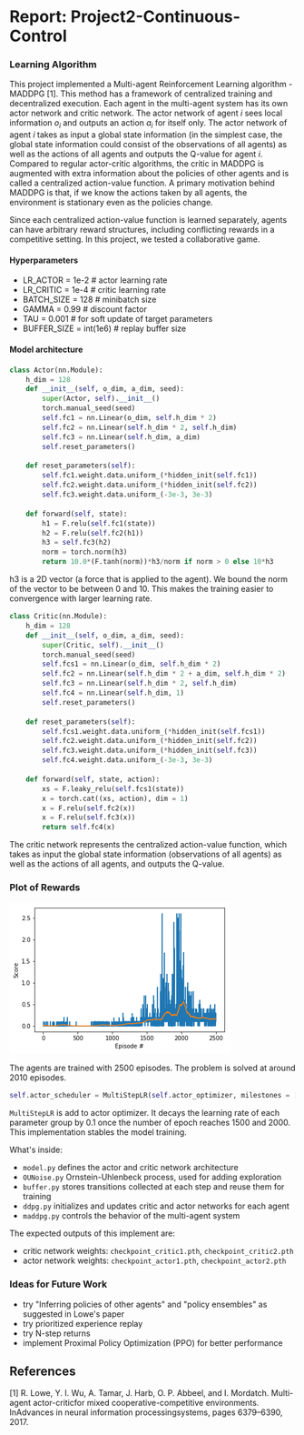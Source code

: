 # Report: Project2-Continuous-Control

### Learning Algorithm

This project implemented a Multi-agent Reinforcement Learning algorithm - MADDPG [1]. This method has a framework of centralized training and decentralized execution. Each agent in the multi-agent system has its own actor network and critic network. The actor network of agent $i$ sees local information $o_i$ and outputs an action $a_i$ for itself only. The actor network of agent $i$ takes as input a global state information (in the simplest case, the global state information could consist of the observations of all agents) as well as the actions of all agents and outputs the Q-value for agent $i$.  Compared to regular actor-critic algorithms, the critic in MADDPG is augmented with extra information about the policies of other agents and is called a centralized action-value function. A primary motivation behind MADDPG is that, if we know the actions taken by all agents, the environment is stationary even as the policies change.

Since each centralized action-value function is learned separately, agents can have arbitrary reward structures, including conflicting rewards in a competitive setting. In this project, we tested a collaborative game.

#### Hyperparameters
- LR_ACTOR = 1e-2         # actor learning rate
- LR_CRITIC = 1e-4        # critic learning rate
- BATCH_SIZE = 128        # minibatch size
- GAMMA = 0.99            # discount factor
- TAU = 0.001             # for soft update of target parameters
- BUFFER_SIZE = int(1e6)  # replay buffer size

#### Model architecture
```Python
class Actor(nn.Module):
    h_dim = 128
    def __init__(self, o_dim, a_dim, seed):
        super(Actor, self).__init__()
        torch.manual_seed(seed)
        self.fc1 = nn.Linear(o_dim, self.h_dim * 2)
        self.fc2 = nn.Linear(self.h_dim * 2, self.h_dim)
        self.fc3 = nn.Linear(self.h_dim, a_dim)
        self.reset_parameters()

    def reset_parameters(self):
        self.fc1.weight.data.uniform_(*hidden_init(self.fc1))
        self.fc2.weight.data.uniform_(*hidden_init(self.fc2))
        self.fc3.weight.data.uniform_(-3e-3, 3e-3)

    def forward(self, state):
        h1 = F.relu(self.fc1(state))
        h2 = F.relu(self.fc2(h1))
        h3 = self.fc3(h2)
        norm = torch.norm(h3)
        return 10.0*(F.tanh(norm))*h3/norm if norm > 0 else 10*h3
```
h3 is a 2D vector (a force that is applied to the agent). We bound the norm of the vector to be between 0 and 10. This makes the training easier to convergence with larger learning rate.

```Python
class Critic(nn.Module):
    h_dim = 128
    def __init__(self, o_dim, a_dim, seed):
        super(Critic, self).__init__()
        torch.manual_seed(seed)
        self.fcs1 = nn.Linear(o_dim, self.h_dim * 2)
        self.fc2 = nn.Linear(self.h_dim * 2 + a_dim, self.h_dim * 2)
        self.fc3 = nn.Linear(self.h_dim * 2, self.h_dim)
        self.fc4 = nn.Linear(self.h_dim, 1)
        self.reset_parameters()

    def reset_parameters(self):
        self.fcs1.weight.data.uniform_(*hidden_init(self.fcs1))
        self.fc2.weight.data.uniform_(*hidden_init(self.fc2))
        self.fc3.weight.data.uniform_(*hidden_init(self.fc3))
        self.fc4.weight.data.uniform_(-3e-3, 3e-3)

    def forward(self, state, action):
        xs = F.leaky_relu(self.fcs1(state))
        x = torch.cat((xs, action), dim = 1)
        x = F.relu(self.fc2(x))
        x = F.relu(self.fc3(x))
        return self.fc4(x)
```
The critic network represents the centralized action-value function, which takes as input the global state information (observations of all agents) as well as the actions of all agents, and outputs the Q-value.

### Plot of Rewards
![Image description](rewards.png)

The agents are trained with 2500 episodes. The problem is solved at around 2010 episodes. 

```Python
self.actor_scheduler = MultiStepLR(self.actor_optimizer, milestones = [1500, 2000], gamma = 0.1)
```
`MultiStepLR` is add to actor optimizer. It decays the learning rate of each parameter group by 0.1 once the number of epoch reaches 1500 and 2000. This implementation stables the model training.


What's inside:
- `model.py` defines the actor and critic network architecture
- `OUNoise.py` Ornstein-Uhlenbeck process, used for adding exploration
- `buffer.py` stores transitions collected at each step and reuse them for training
- `ddpg.py`  initializes and updates critic and actor networks for each agent
- `maddpg.py` controls the behavior of the multi-agent system

The expected outputs of this implement are:
- critic network weights: `checkpoint_critic1.pth`, `checkpoint_critic2.pth`
- actor network weights: `checkpoint_actor1.pth`, `checkpoint_actor2.pth`



### Ideas for Future Work
- try "Inferring policies of other agents" and "policy ensembles" as suggested in Lowe's paper
- try prioritized experience replay
- try N-step returns
- implement Proximal Policy Optimization (PPO) for better performance

## References
[1] R. Lowe,  Y.  I. Wu,  A.  Tamar,  J. Harb,  O.  P.  Abbeel,  and I.  Mordatch.  Multi-agent  actor-criticfor mixed cooperative-competitive environments.  InAdvances  in  neural  information  processingsystems, pages 6379–6390, 2017.
